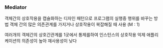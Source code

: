 ### Mediator
객체간의 상호작용을 캡슐화하는 디자인 패턴으로 프로그램의 실행중 행위를 바꾸는 방법
객체 간의 많은 의존관계를 가지거나 상호작용이 복잡해질 때 사용 (M : 1)

여러개의 객체간의 상호간관계를 1곳에서 통제를하여 인스턴스의 상호작용 억제
애플리케이션의 의존성이 높아 재사용성이 낮다
